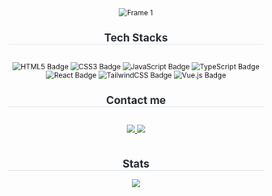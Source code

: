 

<div align= "center">
<img src="https://github.com/user-attachments/assets/9f3f3d57-d303-4e51-9b08-4c01361d2b60" alt="Frame 1 ">
    </div>
<!--     <div align= "center"> 
    <h2 style="border-bottom: 1px solid #d8dee4; color: #282d33;"> denshou </h2>  
    <div style="font-weight: 700; font-size: 15px; text-align: center; color: #282d33;"> 안녕하세요 </div> 
    </div> -->
    <div align= "center">
    <h2 style="border-bottom: 1px solid #d8dee4; color: #282d33;"> Tech Stacks </h2> <br> 
    <div style="margin: 0 auto; text-align: center;" align= "center"> 
<img src="https://img.shields.io/badge/HTML5-%23E34F26.svg?style=for-the-badge&logo=HTML5&logoColor=white" alt="HTML5 Badge">
<img src="https://img.shields.io/badge/CSS3-%231572B6.svg?style=for-the-badge&logo=CSS3&logoColor=white" alt="CSS3 Badge">
<img src="https://img.shields.io/badge/JavaScript-%23F7DF1E.svg?style=for-the-badge&logo=JavaScript&logoColor=black" alt="JavaScript Badge">
<img src="https://img.shields.io/badge/TypeScript-%23007ACC.svg?style=for-the-badge&logo=TypeScript&logoColor=white" alt="TypeScript Badge">
<img src="https://img.shields.io/badge/react-%2361DAFB.svg?style=for-the-badge&logo=react&logoColor=black" alt="React Badge">
<img src="https://img.shields.io/badge/TailwindCSS-%2306B6D4.svg?style=for-the-badge&logo=TailwindCSS&logoColor=white" alt="TailwindCSS Badge">
<img src="https://img.shields.io/badge/Vue.js-%2335495e.svg?style=for-the-badge&logo=Vue.js&logoColor=%234FC08D" alt="Vue.js Badge">
          </div>
    </div>
    <div align= "center">
    <h2 style="border-bottom: 1px solid #d8dee4; color: #282d33;"> Contact me </h2> <br> 
    <div align= "center"> <a href=https://velog.io/@lu_6> <img src="https://img.shields.io/badge/Velog-20C997?style=for-the-badge&logo=Velog&logoColor=white&link=https://velog.io/@lu_6"> </a>
         <a href=mailto:ghenakfm@gmail.com> <img src="https://img.shields.io/badge/Gmail-EA4335?style=for-the-badge&logo=Gmail&logoColor=white&link=mailto:ghenakfm@gmail.com"> </a>
          </div>  <br> 
    <div align= "center">  </div> 
    </div>
    <div align= "center"> 
    <h2 style="border-bottom: 1px solid #d8dee4; color: #282d33;"> Stats </h2> <div align= "center">  <img src="https://github-readme-stats.vercel.app/api/top-langs/?username=denshou&layout=compact&bg_color=180,cfeee5,00000000&title_color=000000&text_color=000000"
           /> </div> 
    </div>
    
